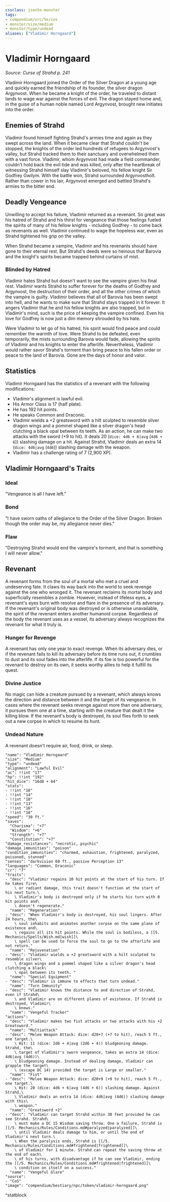 ```yaml
---
cssclass: json5e-monster
tags:
- compendium/src/5e/cos
- monster/size/medium
- monster/type/undead
aliases: ["Vladimir Horngaard"]
---
```

# Vladimir Horngaard
*Source: Curse of Strahd p. 241*  

Vladimir Horngaard joined the Order of the Silver Dragon at a young age and quickly earned the friendship of its founder, the silver dragon Argynvost. When he became a knight of the order, he traveled to distant lands to wage war against the forces of evil. The dragon stayed home and, in the guise of a human noble named Lord Argynvost, brought new initiates into the order.

## Enemies of Strahd

Vladimir found himself fighting Strahd's armies time and again as they swept across the land. When it became clear that Strahd couldn't be stopped, the knights of the order led hundreds of refugees to Argynvost's valley, but Strahd tracked them to their sanctuary and overwhelmed them with a vast force. Vladimir, whom Argynvost had made a field commander, couldn't hold back the evil tide and was killed, only after the heartbreak of witnessing Strahd himself slay Vladimir's beloved, his fellow knight Sir Godfrey Gwilym. With the battle won, Strahd surrounded Argynvostholt. Rather than cower in his lair, Argynvost emerged and battled Strahd's armies to the bitter end.

## Deadly Vengeance

Unwilling to accept his failure, Vladimir returned as a revenant. So great was his hatred of Strahd and his thirst for vengeance that those feelings fueled the spirits of many of his fellow knights - including Godfrey - to come back as revenants as well. Vladimir continued to wage the hopeless war, even as Strahd tightened his grip on the valley.

When Strahd became a vampire, Vladimir and his revenants should have gone to their eternal rest. But Strahd's deeds were so heinous that Barovia and the knight's spirits became trapped behind curtains of mist.

### Blinded by Hatred

 Vladimir hates Strahd but doesn't want to see the vampire given his final rest. Vladimir wants Strahd to suffer forever for the deaths of Godfrey and Argynvost, the destruction of their order, and all the other crimes of which the vampire is guilty. Vladimir believes that all of Barovia has been swept into hell, and he wants to make sure that Strahd stays trapped in it forever. It angers Vladimir that he and his fellow knights are also trapped, but in Vladimir's mind, such is the price of keeping the vampire confined. Even his love for Godfrey is now just a dim memory shrouded by his hate.

Were Vladimir to let go of his hatred, his spirit would find peace and could remember the warmth of love. Were Strahd to be defeated, even temporarily, the mists surrounding Barovia would fade, allowing the spirits of Vladimir and his knights to enter the afterlife. Nevertheless, Vladimir would rather savor Strahd's torment than bring peace to his fallen order or peace to the land of Barovia. Gone are the days of honor and valor.

## Statistics

Vladimir Horngaard has the statistics of a revenant with the following modifications:

- Vladimir's alignment is lawful evil.  
- His Armor Class is 17 (half plate).  
- He has 192 hit points.  
- He speaks Common and Draconic.  
- Vladimir wields a +2 greatsword with a hilt sculpted to resemble silver dragon wings and a pommel shaped like a silver dragon's head clutching a black opal between its teeth. As an action, he can make two attacks with the sword (+9 to hit). It deals 20 (`dice: 4d6 + 6|avg` (`4d6 + 6`)) slashing damage on a hit. Against Strahd, Vladimir deals an extra 14 (`dice: 4d6|avg` (`4d6`)) slashing damage with the weapon.  
- Vladimir has a challenge rating of 7 (2,900 XP).  

## Vladimir Horngaard's Traits

### Ideal

"Vengeance is all I have left."

### Bond

"I have sworn oaths of allegiance to the Order of the Silver Dragon. Broken though the order may be, my allegiance never dies."

### Flaw

"Destroying Strahd would end the vampire's torment, and that is something I will never allow."

## Revenant

A revenant forms from the soul of a mortal who met a cruel and undeserving fate. It claws its way back into the world to seek revenge against the one who wronged it. The revenant reclaims its mortal body and superficially resembles a zombie. However, instead of lifeless eyes, a revenant's eyes burn with resolve and flare in the presence of its adversary. If the revenant's original body was destroyed or is otherwise unavailable, the spirit of the revenant enters another humanoid corpse. Regardless of the body the revenant uses as a vessel, its adversary always recognizes the revenant for what it truly is.

### Hunger for Revenge

A revenant has only one year to exact revenge. When its adversary dies, or if the revenant fails to kill its adversary before its time runs out, it crumbles to dust and its soul fades into the afterlife. If its foe is too powerful for the revenant to destroy on its own, it seeks worthy allies to help it fulfill its quest.

### Divine Justice

No magic can hide a creature pursued by a revenant, which always knows the direction and distance between it and the target of its vengeance. In cases where the revenant seeks revenge against more than one adversary, it pursues them one at a time, starting with the creature that dealt it the killing blow. If the revenant's body is destroyed, its soul flies forth to seek out a new corpse in which to resume its hunt.

### Undead Nature

A revenant doesn't require air, food, drink, or sleep.

```statblock
"name": "Vladimir Horngaard"
"size": "Medium"
"type": "undead"
"alignment": "Lawful Evil"
"ac": !!int "17"
"hp": !!int "192"
"hit_dice": "16d8 + 64"
"stats":
- !!int "18"
- !!int "14"
- !!int "18"
- !!int "13"
- !!int "16"
- !!int "18"
"speed": "30 ft."
"saves":
  "Charisma": "+7"
  "Wisdom": "+6"
  "Strength": "+7"
  "Constitution": "+7"
"damage_resistances": "necrotic, psychic"
"damage_immunities": "poison"
"condition_immunities": "charmed, exhaustion, frightened, paralyzed, poisoned, stunned"
"senses": "darkvision 60 ft., passive Perception 13"
"languages": "Common, Draconic"
"cr": "7"
"traits":
- "desc": "Vladimir regains 10 hit points at the start of his turn. If he takes fire\
    \ or radiant damage, this trait doesn't function at the start of his next turn.\
    \ Vladimir's body is destroyed only if he starts his turn with 0 hit points and\
    \ doesn't regenerate."
  "name": "Regeneration"
- "desc": "When Vladimir's body is destroyed, his soul lingers. After 24 hours, the\
    \ soul inhabits and animates another corpse on the same plane of existence and\
    \ regains all its hit points. While the soul is bodiless, a [[5. Mechanics/Spells/Wish.md|wish]]\
    \ spell can be used to force the soul to go to the afterlife and not return."
  "name": "Rejuvenation"
- "desc": "Vladimir wields a +2 greatsword with a hilt sculpted to resemble silver\
    \ dragon wings and a pommel shaped like a silver dragon's head clutching a black\
    \ opal between its teeth. "
  "name": "Special Equipment"
- "desc": "Vladimir is immune to effects that turn undead."
  "name": "Turn Immunity"
- "desc": "Vladimir knows the distance to and direction of Strahd, even if Strahd\
    \ and Vladimir are on different planes of existence. If Strahd is destroyed, Vladimir\
    \ knows."
  "name": "Vengeful Tracker"
"actions":
- "desc": "Vladimir makes two fist attacks or two attacks with his +2 Greatsword."
  "name": "Multiattack"
- "desc": "Melee Weapon Attack: dice: d20+7 (+7 to hit), reach 5 ft., one target.\
    \ Hit: 11 (dice: 2d6 + 4|avg (2d6 + 4)) bludgeoning damage. Strahd, the\
    \ target of Vladimir's sworn vengeance, takes an extra 14 (dice: 4d6|avg (4d6))\
    \ bludgeoning damage. Instead of dealing damage, Vladimir can grapple the target\
    \ (escape DC 14) provided the target is Large or smaller."
  "name": "Fist"
- "desc": "Melee Weapon Attack: dice: d20+9 (+9 to hit), reach 5 ft., one target.\
    \ Hit: 20 (dice: 4d6 + 6|avg (4d6 + 6)) slashing damage. Against Strahd,\
    \ Vladimir deals an extra 14 (dice: 4d6|avg (4d6)) slashing damage with this\
    \ weapon."
  "name": "Greatsword +2"
- "desc": "Vladimir can target Strahd within 30 feet provided he can see Strahd. Strahd\
    \ must make a DC 15 Wisdom saving throw. One a failure, Strahd is [[/5. Mechanics/Rules/Conditions.md#paralyzed|paralyzed]]\
    \ until Vladimir deals damage to him, or until the end of Vladimir's next turn.\
    \ When the paralysis ends, Strahd is [[/5. Mechanics/Rules/Conditions.md#frightened|frightened]]\
    \ of Vladimir for 1 minute. Strahd can repeat the saving throw at the end of each\
    \ of his turns, with disadvantage if he can see Vladimir, ending the [[/5. Mechanics/Rules/Conditions.md#frightened|frightened]]\
    \ condition on itself on a success."
  "name": "Vengeful Glare"
"source":
- "CoS"
"image": "compendium/bestiary/npc/token/vladimir-horngaard.png"
```
^statblock